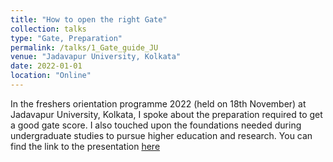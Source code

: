 ```yaml
---
title: "How to open the right Gate"
collection: talks
type: "Gate, Preparation"
permalink: /talks/1_Gate_guide_JU
venue: "Jadavapur University, Kolkata"
date: 2022-01-01
location: "Online"
---
```


In the freshers orientation programme 2022 (held on 18th November) at Jadavapur University, Kolkata, I spoke about the preparation required to get a good gate score. I also touched upon the foundations needed during undergraduate studies to pursue higher education and research. 
You can find the link to the presentation [here](https://mainak-biswas1999.github.io)